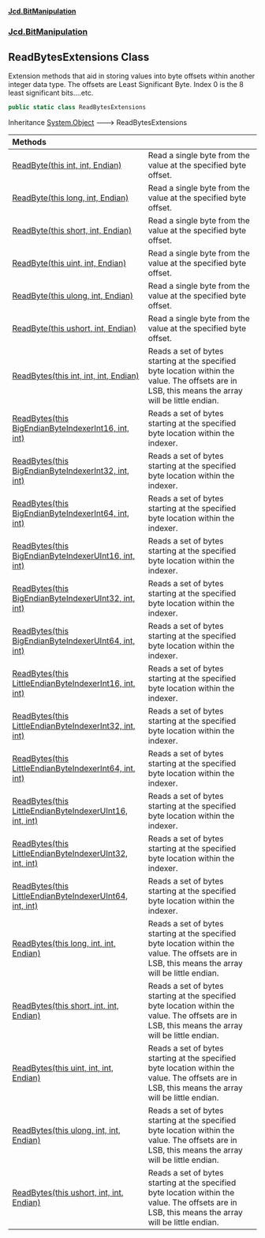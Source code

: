#### [Jcd.BitManipulation](index.md 'index')
### [Jcd.BitManipulation](Jcd.BitManipulation.md 'Jcd.BitManipulation')

## ReadBytesExtensions Class

Extension methods that aid in storing values into byte offsets within another integer data type.
The offsets are Least Significant Byte. Index 0 is the 8 least significant bits....etc.

```csharp
public static class ReadBytesExtensions
```

Inheritance [System.Object](https://docs.microsoft.com/en-us/dotnet/api/System.Object 'System.Object') &#129106; ReadBytesExtensions

| Methods                                                                                                                                                                                                                                                                                                                        |                                                                                                                                                        |
|:-------------------------------------------------------------------------------------------------------------------------------------------------------------------------------------------------------------------------------------------------------------------------------------------------------------------------------|:-------------------------------------------------------------------------------------------------------------------------------------------------------|
| [ReadByte(this int, int, Endian)](Jcd.BitManipulation.ReadBytesExtensions.ReadByte(thisint,int,Jcd.BitManipulation.Endian).md 'Jcd.BitManipulation.ReadBytesExtensions.ReadByte(this int, int, Jcd.BitManipulation.Endian)')                                                                                                   | Read a single byte from the value at the specified byte offset.                                                                                        |
| [ReadByte(this long, int, Endian)](Jcd.BitManipulation.ReadBytesExtensions.ReadByte(thislong,int,Jcd.BitManipulation.Endian).md 'Jcd.BitManipulation.ReadBytesExtensions.ReadByte(this long, int, Jcd.BitManipulation.Endian)')                                                                                                | Read a single byte from the value at the specified byte offset.                                                                                        |
| [ReadByte(this short, int, Endian)](Jcd.BitManipulation.ReadBytesExtensions.ReadByte(thisshort,int,Jcd.BitManipulation.Endian).md 'Jcd.BitManipulation.ReadBytesExtensions.ReadByte(this short, int, Jcd.BitManipulation.Endian)')                                                                                             | Read a single byte from the value at the specified byte offset.                                                                                        |
| [ReadByte(this uint, int, Endian)](Jcd.BitManipulation.ReadBytesExtensions.ReadByte(thisuint,int,Jcd.BitManipulation.Endian).md 'Jcd.BitManipulation.ReadBytesExtensions.ReadByte(this uint, int, Jcd.BitManipulation.Endian)')                                                                                                | Read a single byte from the value at the specified byte offset.                                                                                        |
| [ReadByte(this ulong, int, Endian)](Jcd.BitManipulation.ReadBytesExtensions.ReadByte(thisulong,int,Jcd.BitManipulation.Endian).md 'Jcd.BitManipulation.ReadBytesExtensions.ReadByte(this ulong, int, Jcd.BitManipulation.Endian)')                                                                                             | Read a single byte from the value at the specified byte offset.                                                                                        |
| [ReadByte(this ushort, int, Endian)](Jcd.BitManipulation.ReadBytesExtensions.ReadByte(thisushort,int,Jcd.BitManipulation.Endian).md 'Jcd.BitManipulation.ReadBytesExtensions.ReadByte(this ushort, int, Jcd.BitManipulation.Endian)')                                                                                          | Read a single byte from the value at the specified byte offset.                                                                                        |
| [ReadBytes(this int, int, int, Endian)](Jcd.BitManipulation.ReadBytesExtensions.ReadBytes(thisint,int,int,Jcd.BitManipulation.Endian).md 'Jcd.BitManipulation.ReadBytesExtensions.ReadBytes(this int, int, int, Jcd.BitManipulation.Endian)')                                                                                  | Reads a set of bytes starting at the specified byte location within the value. The offsets are in LSB, this means the array will be little endian. |
| [ReadBytes(this BigEndianByteIndexerInt16, int, int)](Jcd.BitManipulation.ReadBytesExtensions.ReadBytes(thisJcd.BitManipulation.ByteIndexers.BigEndianByteIndexerInt16,int,int).md 'Jcd.BitManipulation.ReadBytesExtensions.ReadBytes(this Jcd.BitManipulation.ByteIndexers.BigEndianByteIndexerInt16, int, int)')             | Reads a set of bytes starting at the specified byte location within the indexer.                                                                       |
| [ReadBytes(this BigEndianByteIndexerInt32, int, int)](Jcd.BitManipulation.ReadBytesExtensions.ReadBytes(thisJcd.BitManipulation.ByteIndexers.BigEndianByteIndexerInt32,int,int).md 'Jcd.BitManipulation.ReadBytesExtensions.ReadBytes(this Jcd.BitManipulation.ByteIndexers.BigEndianByteIndexerInt32, int, int)')             | Reads a set of bytes starting at the specified byte location within the indexer.                                                                       |
| [ReadBytes(this BigEndianByteIndexerInt64, int, int)](Jcd.BitManipulation.ReadBytesExtensions.ReadBytes(thisJcd.BitManipulation.ByteIndexers.BigEndianByteIndexerInt64,int,int).md 'Jcd.BitManipulation.ReadBytesExtensions.ReadBytes(this Jcd.BitManipulation.ByteIndexers.BigEndianByteIndexerInt64, int, int)')             | Reads a set of bytes starting at the specified byte location within the indexer.                                                                       |
| [ReadBytes(this BigEndianByteIndexerUInt16, int, int)](Jcd.BitManipulation.ReadBytesExtensions.ReadBytes(thisJcd.BitManipulation.ByteIndexers.BigEndianByteIndexerUInt16,int,int).md 'Jcd.BitManipulation.ReadBytesExtensions.ReadBytes(this Jcd.BitManipulation.ByteIndexers.BigEndianByteIndexerUInt16, int, int)')          | Reads a set of bytes starting at the specified byte location within the indexer.                                                                       |
| [ReadBytes(this BigEndianByteIndexerUInt32, int, int)](Jcd.BitManipulation.ReadBytesExtensions.ReadBytes(thisJcd.BitManipulation.ByteIndexers.BigEndianByteIndexerUInt32,int,int).md 'Jcd.BitManipulation.ReadBytesExtensions.ReadBytes(this Jcd.BitManipulation.ByteIndexers.BigEndianByteIndexerUInt32, int, int)')          | Reads a set of bytes starting at the specified byte location within the indexer.                                                                       |
| [ReadBytes(this BigEndianByteIndexerUInt64, int, int)](Jcd.BitManipulation.ReadBytesExtensions.ReadBytes(thisJcd.BitManipulation.ByteIndexers.BigEndianByteIndexerUInt64,int,int).md 'Jcd.BitManipulation.ReadBytesExtensions.ReadBytes(this Jcd.BitManipulation.ByteIndexers.BigEndianByteIndexerUInt64, int, int)')          | Reads a set of bytes starting at the specified byte location within the indexer.                                                                       |
| [ReadBytes(this LittleEndianByteIndexerInt16, int, int)](Jcd.BitManipulation.ReadBytesExtensions.ReadBytes(thisJcd.BitManipulation.ByteIndexers.LittleEndianByteIndexerInt16,int,int).md 'Jcd.BitManipulation.ReadBytesExtensions.ReadBytes(this Jcd.BitManipulation.ByteIndexers.LittleEndianByteIndexerInt16, int, int)')    | Reads a set of bytes starting at the specified byte location within the indexer.                                                                       |
| [ReadBytes(this LittleEndianByteIndexerInt32, int, int)](Jcd.BitManipulation.ReadBytesExtensions.ReadBytes(thisJcd.BitManipulation.ByteIndexers.LittleEndianByteIndexerInt32,int,int).md 'Jcd.BitManipulation.ReadBytesExtensions.ReadBytes(this Jcd.BitManipulation.ByteIndexers.LittleEndianByteIndexerInt32, int, int)')    | Reads a set of bytes starting at the specified byte location within the indexer.                                                                       |
| [ReadBytes(this LittleEndianByteIndexerInt64, int, int)](Jcd.BitManipulation.ReadBytesExtensions.ReadBytes(thisJcd.BitManipulation.ByteIndexers.LittleEndianByteIndexerInt64,int,int).md 'Jcd.BitManipulation.ReadBytesExtensions.ReadBytes(this Jcd.BitManipulation.ByteIndexers.LittleEndianByteIndexerInt64, int, int)')    | Reads a set of bytes starting at the specified byte location within the indexer.                                                                       |
| [ReadBytes(this LittleEndianByteIndexerUInt16, int, int)](Jcd.BitManipulation.ReadBytesExtensions.ReadBytes(thisJcd.BitManipulation.ByteIndexers.LittleEndianByteIndexerUInt16,int,int).md 'Jcd.BitManipulation.ReadBytesExtensions.ReadBytes(this Jcd.BitManipulation.ByteIndexers.LittleEndianByteIndexerUInt16, int, int)') | Reads a set of bytes starting at the specified byte location within the indexer.                                                                       |
| [ReadBytes(this LittleEndianByteIndexerUInt32, int, int)](Jcd.BitManipulation.ReadBytesExtensions.ReadBytes(thisJcd.BitManipulation.ByteIndexers.LittleEndianByteIndexerUInt32,int,int).md 'Jcd.BitManipulation.ReadBytesExtensions.ReadBytes(this Jcd.BitManipulation.ByteIndexers.LittleEndianByteIndexerUInt32, int, int)') | Reads a set of bytes starting at the specified byte location within the indexer.                                                                       |
| [ReadBytes(this LittleEndianByteIndexerUInt64, int, int)](Jcd.BitManipulation.ReadBytesExtensions.ReadBytes(thisJcd.BitManipulation.ByteIndexers.LittleEndianByteIndexerUInt64,int,int).md 'Jcd.BitManipulation.ReadBytesExtensions.ReadBytes(this Jcd.BitManipulation.ByteIndexers.LittleEndianByteIndexerUInt64, int, int)') | Reads a set of bytes starting at the specified byte location within the indexer.                                                                       |
| [ReadBytes(this long, int, int, Endian)](Jcd.BitManipulation.ReadBytesExtensions.ReadBytes(thislong,int,int,Jcd.BitManipulation.Endian).md 'Jcd.BitManipulation.ReadBytesExtensions.ReadBytes(this long, int, int, Jcd.BitManipulation.Endian)')                                                                               | Reads a set of bytes starting at the specified byte location within the value. The offsets are in LSB, this means the array will be little endian. |
| [ReadBytes(this short, int, int, Endian)](Jcd.BitManipulation.ReadBytesExtensions.ReadBytes(thisshort,int,int,Jcd.BitManipulation.Endian).md 'Jcd.BitManipulation.ReadBytesExtensions.ReadBytes(this short, int, int, Jcd.BitManipulation.Endian)')                                                                            | Reads a set of bytes starting at the specified byte location within the value. The offsets are in LSB, this means the array will be little endian. |
| [ReadBytes(this uint, int, int, Endian)](Jcd.BitManipulation.ReadBytesExtensions.ReadBytes(thisuint,int,int,Jcd.BitManipulation.Endian).md 'Jcd.BitManipulation.ReadBytesExtensions.ReadBytes(this uint, int, int, Jcd.BitManipulation.Endian)')                                                                               | Reads a set of bytes starting at the specified byte location within the value. The offsets are in LSB, this means the array will be little endian. |
| [ReadBytes(this ulong, int, int, Endian)](Jcd.BitManipulation.ReadBytesExtensions.ReadBytes(thisulong,int,int,Jcd.BitManipulation.Endian).md 'Jcd.BitManipulation.ReadBytesExtensions.ReadBytes(this ulong, int, int, Jcd.BitManipulation.Endian)')                                                                            | Reads a set of bytes starting at the specified byte location within the value. The offsets are in LSB, this means the array will be little endian. |
| [ReadBytes(this ushort, int, int, Endian)](Jcd.BitManipulation.ReadBytesExtensions.ReadBytes(thisushort,int,int,Jcd.BitManipulation.Endian).md 'Jcd.BitManipulation.ReadBytesExtensions.ReadBytes(this ushort, int, int, Jcd.BitManipulation.Endian)')                                                                         | Reads a set of bytes starting at the specified byte location within the value. The offsets are in LSB, this means the array will be little endian. |
